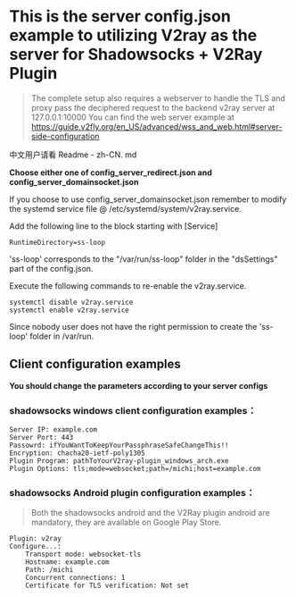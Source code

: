 # This is the server config.json example to utilizing V2ray as the server for Shadowsocks + V2Ray Plugin
> The complete setup also requires a webserver to handle the TLS and proxy pass the deciphered request to the backend v2ray server at 127.0.0.1:10000
> You can find the web server example at https://guide.v2fly.org/en_US/advanced/wss_and_web.html#server-side-configuration 

中文用户请看 Readme - zh-CN. md

**Choose either one of config_server_redirect.json and config_server_domainsocket.json**

If you choose to use config_server_domainsocket.json remember to modify the systemd service file @ /etc/systemd/system/v2ray.service.

Add the following line to the block starting with [Service]
```
RuntimeDirectory=ss-loop 
```
'ss-loop' corresponds to the "/var/run/ss-loop" folder in the "dsSettings" part of the config.json.

Execute the following commands to re-enable the v2ray.service.
```
systemctl disable v2ray.service
systemctl enable v2ray.service
```
Since nobody user does not have the right permission to create the 'ss-loop' folder in /var/run.
## Client configuration examples
**You should change the parameters according to your server configs**
### shadowsocks windows client configuration examples：
```
Server IP: example.com
Server Port: 443
Passowrd: ifYouWantToKeepYourPassphraseSafeChangeThis!!
Encryption: chacha20-ietf-poly1305
Plugin Program: pathToYourV2ray-plugin_windows_arch.exe
Plugin Options: tls;mode=websocket;path=/michi;host=example.com
```
### shadowsocks Android plugin configuration examples：

> Both the shadowsocks android and the V2Ray plugin android are mandatory, they are available on Google Play Store.
```
Plugin: v2ray
Configure...:
    Transport mode: websocket-tls
    Hostname: example.com
    Path: /michi
    Concurrent connections: 1
    Certificate for TLS verification: Not set
```
